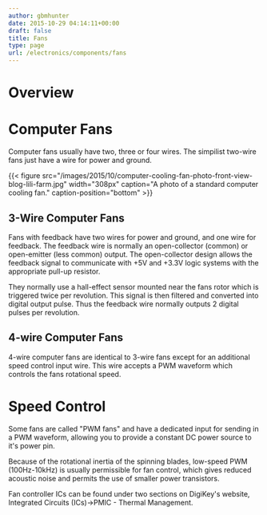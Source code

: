 ```yaml
---
author: gbmhunter
date: 2015-10-29 04:14:11+00:00
draft: false
title: Fans
type: page
url: /electronics/components/fans
---
```


# Overview

# Computer Fans

Computer fans usually have two, three or four wires. The simpilist two-wire fans just have a wire for power and ground.

{{< figure src="/images/2015/10/computer-cooling-fan-photo-front-view-blog-lili-farm.jpg" width="308px" caption="A photo of a standard computer cooling fan." caption-position="bottom" >}}

## 3-Wire Computer Fans

Fans with feedback have two wires for power and ground, and one wire for feedback. The feedback wire is normally an open-collector (common) or open-emitter (less common) output. The open-collector design allows the feedback signal to communicate with +5V and +3.3V logic systems with the appropriate pull-up resistor.

They normally use a hall-effect sensor mounted near the fans rotor which is triggered twice per revolution. This signal is then filtered and converted into digital output pulse. Thus the feedback wire normally outputs 2 digital pulses per revolution.

## 4-wire Computer Fans

4-wire computer fans are identical to 3-wire fans except for an additional speed control input wire. This wire accepts a PWM waveform which controls the fans rotational speed.

# Speed Control

Some fans are called "PWM fans" and have a dedicated input for sending in a PWM waveform, allowing you to provide a constant DC power source to it's power pin.

Because of the rotational inertia of the spinning blades, low-speed PWM (100Hz-10kHz) is usually permissible for fan control, which gives reduced acoustic noise and permits the use of smaller power transistors.

Fan controller ICs can be found under two sections on DigiKey's website, Integrated Circuits (ICs)->PMIC - Thermal Management. 
